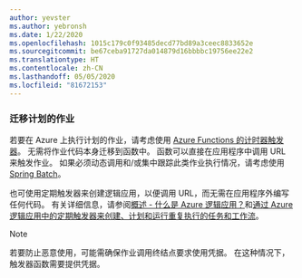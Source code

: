 ```yaml
---
author: yevster
ms.author: yebronsh
ms.date: 1/22/2020
ms.openlocfilehash: 1015c179c0f93485decd77bd89a3ceec8833652e
ms.sourcegitcommit: be67ceba91727da014879d16bbbbc19756ee22e2
ms.translationtype: HT
ms.contentlocale: zh-CN
ms.lasthandoff: 05/05/2020
ms.locfileid: "81672153"
---
```

### <a name="migrate-scheduled-jobs"></a>迁移计划的作业

若要在 Azure 上执行计划的作业，请考虑使用 [Azure Functions 的计时器触发器](/azure/azure-functions/functions-bindings-timer)。 无需将作业代码本身迁移到函数中。 函数可以直接在应用程序中调用 URL 来触发作业。 如果必须动态调用和/或集中跟踪此类作业执行情况，请考虑使用 [Spring Batch](https://spring.io/projects/spring-batch)。

也可使用定期触发器来创建逻辑应用，以便调用 URL，而无需在应用程序外编写任何代码。 有关详细信息，请参阅[概述 - 什么是 Azure 逻辑应用？](/azure/logic-apps/logic-apps-overview)和[通过 Azure 逻辑应用中的定期触发器来创建、计划和运行重复执行的任务和工作流](/azure/connectors/connectors-native-recurrence)。

> [!NOTE]
> 若要防止恶意使用，可能需确保作业调用终结点要求使用凭据。 在这种情况下，触发器函数需要提供凭据。

